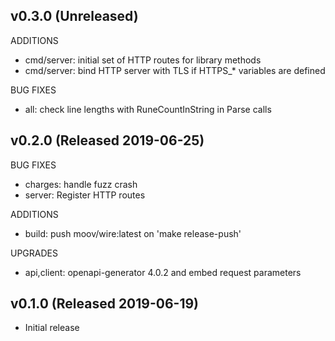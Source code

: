 ## v0.3.0 (Unreleased)

ADDITIONS

- cmd/server: initial set of HTTP routes for library methods
- cmd/server: bind HTTP server with TLS if HTTPS_* variables are defined

BUG FIXES

- all: check line lengths with RuneCountInString in Parse calls

## v0.2.0 (Released 2019-06-25)

BUG FIXES

- charges: handle fuzz crash
- server: Register HTTP routes

ADDITIONS

- build: push moov/wire:latest on 'make release-push'

UPGRADES

- api,client: openapi-generator 4.0.2 and embed request parameters

## v0.1.0 (Released 2019-06-19)

- Initial release
